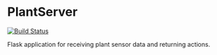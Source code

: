 # PlantServer

[![Build Status](https://travis-ci.org/wardweistra/plantserver.svg?branch=master)](https://travis-ci.org/wardweistra/plantserver)

Flask application for receiving plant sensor data and returning actions.

